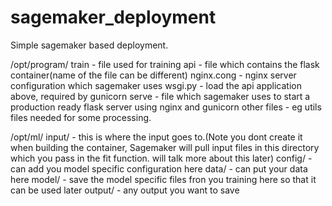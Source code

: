 # sagemaker_deployment
Simple sagemaker based deployment.


/opt/program/
    train - file used for training
    api - file which contains the flask container(name of the file can be different)
    nginx.cong - nginx server configuration which sagemaker uses
    wsgi.py - load the api application above, required by gunicorn
    serve - file which sagemaker uses to start a production ready flask server using nginx and gunicorn
    other files - eg utils files needed for some processing.

/opt/ml/
    input/ - this is where the input goes to.(Note you dont create it when building the container, 
        Sagemaker will pull input files in this directory which you pass in the fit function. 
        will talk more about this later)
        config/ - can add you model specific configuration here
        data/ - can put your data here
    model/ - save the model specific files fron you training here so that it can be used later
    output/ - any output you want to save
            